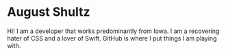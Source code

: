 # August Shultz

Hi! I am a developer that works predominantly from Iowa. I am a recovering hater of CSS and a lover of Swift. GitHub is where I put things I am playing with.
